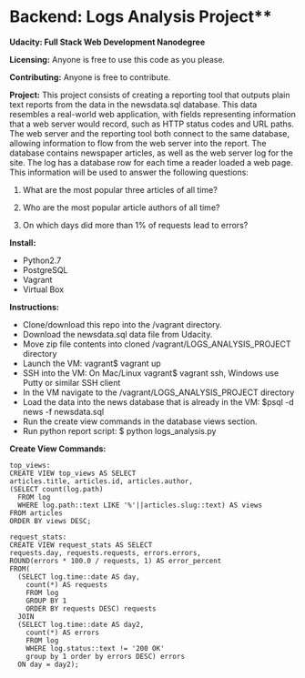 # Backend: Logs Analysis Project**
**Udacity: Full Stack Web Development Nanodegree**

**Licensing:** 
Anyone is free to use this code as you please. 

**Contributing:**
Anyone is free to contribute.

**Project:** 
This project consists of creating a reporting tool that outputs plain text reports from the data in the newsdata.sql database. This data resembles a real-world web application, with fields representing information that a web server would record, such as HTTP status codes and URL paths. The web server and the reporting tool both connect to the same database, allowing information to flow from the web server into the report. The database contains newspaper articles, as well as the web server log for the site. The log has a database row for each time a reader loaded a web page. This information will be used to answer the following questions:

1. What are the most popular three articles of all time?

2. Who are the most popular article authors of all time?

3. On which days did more than 1% of requests lead to errors?


**Install:**

* Python2.7
* PostgreSQL
* Vagrant
* Virtual Box

**Instructions:**

* Clone/download this repo into the /vagrant directory.
* Download the newsdata.sql data file from Udacity. 
* Move zip file contents into cloned /vagrant/LOGS_ANALYSIS_PROJECT directory
* Launch the VM: vagrant$ vagrant up
* SSH into the VM: On Mac/Linux vagrant$ vagrant ssh, Windows use Putty or similar SSH client
* In the VM navigate to the /vagrant/LOGS_ANALYSIS_PROJECT directory
* Load the data into the news database that is already in the VM: $psql -d news -f newsdata.sql
* Run the create view commands in the database views section.
* Run python report script: $ python logs_analysis.py


**Create View Commands:**

```
top_views:
CREATE VIEW top_views AS SELECT
articles.title, articles.id, articles.author,
(SELECT count(log.path)
  FROM log
  WHERE log.path::text LIKE '%'||articles.slug::text) AS views
FROM articles
ORDER BY views DESC;

request_stats:
CREATE VIEW request_stats AS SELECT
requests.day, requests.requests, errors.errors,
ROUND(errors * 100.0 / requests, 1) AS error_percent
FROM(
  (SELECT log.time::date AS day,
    count(*) AS requests
    FROM log
    GROUP BY 1
    ORDER BY requests DESC) requests
  JOIN
  (SELECT log.time::date AS day2,
    count(*) AS errors
    FROM log
    WHERE log.status::text != '200 OK'
    group by 1 order by errors DESC) errors
  ON day = day2);
```